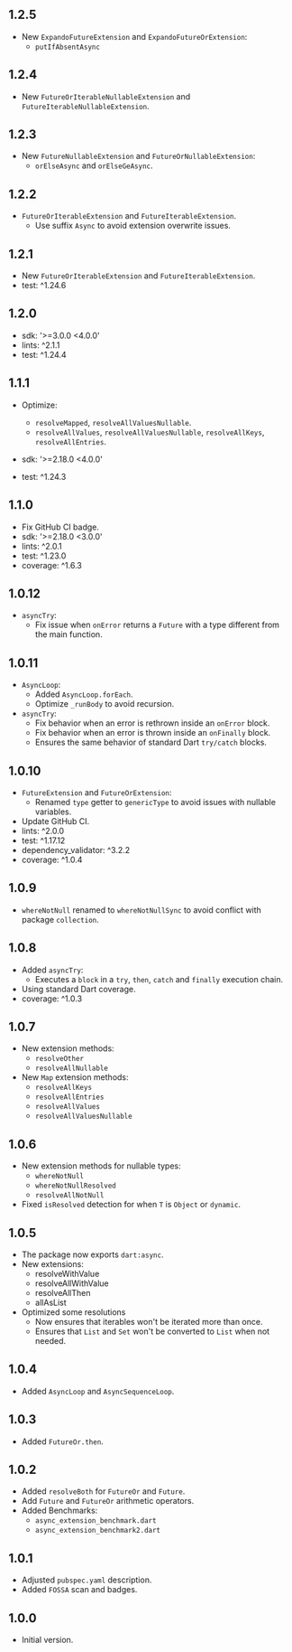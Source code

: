 ## 1.2.5

- New `ExpandoFutureExtension` and `ExpandoFutureOrExtension`:
  - `putIfAbsentAsync`

## 1.2.4

- New `FutureOrIterableNullableExtension` and `FutureIterableNullableExtension`.

## 1.2.3

- New `FutureNullableExtension` and `FutureOrNullableExtension`:
  - `orElseAsync` and `orElseGeAsync`.

## 1.2.2

- `FutureOrIterableExtension` and `FutureIterableExtension`.
  - Use suffix `Async` to avoid extension overwrite issues. 

## 1.2.1

- New `FutureOrIterableExtension` and `FutureIterableExtension`.
- test: ^1.24.6

## 1.2.0

- sdk: '>=3.0.0 <4.0.0'
- lints: ^2.1.1
- test: ^1.24.4

## 1.1.1

- Optimize:
  - `resolveMapped`, `resolveAllValuesNullable`.
  - `resolveAllValues`, `resolveAllValuesNullable`, `resolveAllKeys`, `resolveAllEntries`.

- sdk: '>=2.18.0 <4.0.0'
- test: ^1.24.3

## 1.1.0

- Fix GitHub CI badge.
- sdk: '>=2.18.0 <3.0.0'
- lints: ^2.0.1
- test: ^1.23.0
- coverage: ^1.6.3 

## 1.0.12

- `asyncTry`:
  - Fix issue when `onError` returns a `Future` with a type different from the main function.

## 1.0.11

- `AsyncLoop`:
  - Added `AsyncLoop.forEach`.
  - Optimize `_runBody` to avoid recursion.
- `asyncTry`:
  - Fix behavior when an error is rethrown inside an `onError` block.
  - Fix behavior when an error is thrown inside an `onFinally` block.
  - Ensures the same behavior of standard Dart `try/catch` blocks.

## 1.0.10

- `FutureExtension` and `FutureOrExtension`:
  - Renamed `type` getter to `genericType` to avoid issues with nullable variables.
- Update GitHub CI.
- lints: ^2.0.0
- test: ^1.17.12
- dependency_validator: ^3.2.2
- coverage: ^1.0.4

## 1.0.9

- `whereNotNull` renamed to `whereNotNullSync` to avoid conflict with package `collection`.

## 1.0.8

- Added `asyncTry`:
  - Executes a `block` in a `try`, `then`, `catch` and `finally` execution chain.
- Using standard Dart coverage.
- coverage: ^1.0.3

## 1.0.7

- New extension methods:
  - `resolveOther`
  - `resolveAllNullable`
- New `Map` extension methods:
  - `resolveAllKeys`
  - `resolveAllEntries`
  - `resolveAllValues`
  - `resolveAllValuesNullable`

## 1.0.6

- New extension methods for nullable types:
  - `whereNotNull`
  - `whereNotNullResolved`
  - `resolveAllNotNull`
- Fixed `isResolved` detection for when `T` is `Object` or `dynamic`.

## 1.0.5

- The package now exports `dart:async`.
- New extensions:
  - resolveWithValue
  - resolveAllWithValue
  - resolveAllThen
  - allAsList
- Optimized some resolutions
  - Now ensures that iterables won't be iterated more than once.
  - Ensures that `List` and `Set` won't be converted to `List` when not needed.

## 1.0.4

- Added `AsyncLoop` and `AsyncSequenceLoop`. 

## 1.0.3

- Added `FutureOr.then`.

## 1.0.2

- Added `resolveBoth` for `FutureOr` and `Future`.
- Add `Future` and `FutureOr` arithmetic operators.
- Added Benchmarks:
  - `async_extension_benchmark.dart`
  - `async_extension_benchmark2.dart`

## 1.0.1

- Adjusted `pubspec.yaml` description.
- Added `FOSSA` scan and badges.

## 1.0.0

- Initial version.
